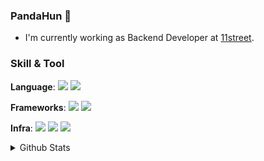 ### PandaHun 🐼

* I'm currently working as Backend Developer at [11street](https://11st.co.kr).

### Skill & Tool
  **Language**: <img src="https://img.shields.io/badge/java-%23ED8B00.svg?style=for-the-badge&logo=java&logoColor=white"/> <img src="https://img.shields.io/badge/python-3670A0?style=for-the-badge&logo=python&logoColor=ffdd54"/> </br>
  
  **Frameworks**: <img src="https://img.shields.io/badge/spring-%236DB33F.svg?style=for-the-badge&logo=spring&logoColor=white"/> <img src="https://img.shields.io/badge/FastAPI-005571?style=for-the-badge&logo=fastapi"/> </br>
  
  **Infra**: <img src="https://img.shields.io/badge/AWS-%23FF9900.svg?style=for-the-badge&logo=amazon-aws&logoColor=white"/> <img src="https://img.shields.io/badge/docker-%230db7ed.svg?style=for-the-badge&logo=docker&logoColor=white"/> <img src ="https://img.shields.io/badge/kubernetes-%23326ce5.svg?style=for-the-badge&logo=kubernetes&logoColor=white"/>


<details>
<summary>Github Stats</summary>
<div markdown="1">

 [![Anurag's github stats](https://github-readme-stats.vercel.app/api?username=PandaHun&count_private=true&show_icons=true&theme=radical)](https://github.com/anuraghazra/github-readme-stats)

</div>
</details>


